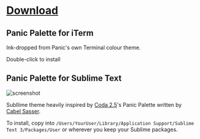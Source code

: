 # [Download](https://github.com/iest/Panic-Palette-Sublime/releases/download/1.0/Archive.zip)

## Panic Palette for iTerm

Ink-dropped from Panic's own Terminal colour theme.

Double-click to install

## Panic Palette for Sublime Text

![screenshot](https://raw.githubusercontent.com/iest/Panic-Palette-Sublime/master/screenshot.png)

Subllime theme heavily inspired by [Coda 2.5](http://panic.com/coda/)'s Panic Palette written by [Cabel Sasser](https://twitter.com/cabel).

To install, copy into `/Users/YourUser/Library/Application Support/Sublime Text 3/Packages/User` or wherever you keep your Sublime packages.
